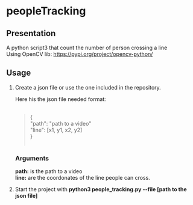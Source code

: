 # peopleTracking


## Presentation
A python script3 that count the number of person crossing a line <br />
Using OpenCV lib: https://pypi.org/project/opencv-python/

## Usage

1. Create a json file or use the one included in the repository. <br />

    Here his the json file needed format: <br /> <br />
    > { <br />
          "path": "path to a video" <br />
          "line": [x1, y1, x2, y2] <br />
     }<br /><br /> 

     ### Arguments
     **path:** is the path to a video <br>
     **line:** are the coordonates of the line people can cross.
3. Start the project with **python3 people_tracking.py --file [path to the json file]**



